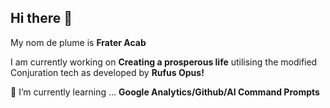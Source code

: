## Hi there 👋
My nom de plume is <B>Frater Acab</B>

I am currently working on <b>Creating a prosperous life</b> utilising the modified Conjuration tech as developed by <b>Rufus Opus!</b>

🌱 I’m currently learning ...  <b>Google Analytics/Github/AI Command Prompts</b>
<!--
**Fr-Acab/Fr-Acab** is a ✨ _special_ ✨ repository because its `README.md` (this file) appears on your GitHub profile.

Here are some ideas to get you started:

- 🔭 I’m currently working on ...
- 🌱 I’m currently learning ...
- 👯 I’m looking to collaborate on ...
- 🤔 I’m looking for help with ...
- 💬 Ask me about ...
- 📫 How to reach me: ...
- 😄 Pronouns: ...
- ⚡ Fun fact: ...
-->
